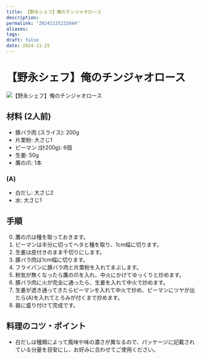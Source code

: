 ```yaml
---
title: 【野永シェフ】俺のチンジャオロース
description: 
permalink: "20241125232844"
aliases: 
tags: 
draft: false
date: 2024-11-25
---
```


# 【野永シェフ】俺のチンジャオロース

![【野永シェフ】俺のチンジャオロース](https://i.gyazo.com/dae9627ef0714141911a062fd7903004.jpg)

## 材料 (2人前)
- 豚バラ肉 (スライス): 200g
- 片栗粉: 大さじ1
- ピーマン (計200g): 6個
- 生姜: 50g
- 鷹の爪: 1本

### (A)
- 白だし: 大さじ2
- 水: 大さじ1

## 手順

0. 鷹の爪は種を取っておきます。
1. ピーマンは半分に切ってヘタと種を取り、1cm幅に切ります。
2. 生姜は皮付きのまま千切りにします。
3. 豚バラ肉は1cm幅に切ります。
4. フライパンに豚バラ肉と片栗粉を入れてまぶします。
5. 粉気が無くなったら鷹の爪を入れ、中火にかけてゆっくりと炒めます。
6. 豚バラ肉に火が完全に通ったら、生姜を入れて中火で炒めます。
7. 生姜が透き通ってきたらピーマンを入れて中火で炒め、ピーマンにツヤが出たら(A)を入れてとろみが付くまで炒めます。
8. 器に盛り付けて完成です。

## 料理のコツ・ポイント
- 白だしは種類によって風味や味の濃さが異なるので、パッケージに記載されている分量を目安にし、お好みに合わせてご使用ください。

